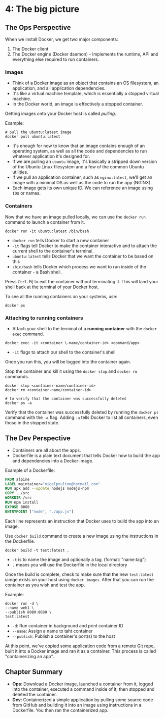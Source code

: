 ﻿# 4: The big picture

## The Ops Perspective

When we install Docker, we get two major components:

1. The Docker client
2. The Docker engine (Docker daemon) - Implements the runtime, API and everything else required to run containers.

### Images

- Think of a Docker image as an object that contains an OS filesystem, an application, and all application dependencies.
- It's like a virtual machine template, which is essentially a stopped virtual machine.
- In the Docker world, an image is effectively a stopped container.

Getting images onto your Docker host is called *pulling*.

Example:

```shell
# pull the ubuntu:latest image
docker pull ubuntu:latest
```

- It's enough for now to know that an image contains enough of an operating system, as well as all the code and dependencies to run whatever application it's designed for.
- If we are pulling an `ubuntu` image, it's basically a stripped down version of the Ubuntu Linux filesystem and a few of the common Ubuntu utilities.
- If we pull an application container, such as `nginx:latest`, we'll get an image with a minimal OS as well as the code to run the app (NGINX).
- Each image gets its own unique ID. We can reference an image using `ID`s or names.

### Containers

Now that we have an image pulled locally, we can use the `docker run` command to launch a container from it.

```shell
docker run -it ubuntu:latest /bin/bash
```

- `docker run` tells Docker to start a new container
- `-it` flags tell Docker to make the container interactive and to attach the current shell to the container's terminal.
- `ubuntu:latest` tells Docker that we want the container to be based on this
- `/bin/bash` tells Docker which process we want to run inside of the container - a Bash shell.

Press `Ctrl-PQ` to exit the container without terminating it. This will land your shell back at the terminal of your Docker host.

To see all the running containers on your systems, use:

```shell
docker ps
```

### Attaching to running containers

- Attach your shell to the terminal of a **running container** with the `docker exec` command.

```shell
docker exec -it <container \-name/container-id> <command/app>
```

- `-it` flags to attach our shell to the container's shell

Once you run this, you will be logged into the container again.

Stop the container and kill it using the `docker stop` and `docker rm` commands.

```shell
docker stop <container-name/container-id>
docker rm <container-name/container-id>

# to verify that the container was successfully deleted
docker ps -a
```

Verify that the container was successfully deleted by running the `docker ps` command with the `-a` flag. Adding `-a` tells Docker to list all containers, even those in the stopped state.

## The Dev Perspective

- Containers are all about the apps.
- Dockerfile is a plain text document that tells Docker how to build the app and dependencies into a Docker image.

Example of a Dockerfile:

```Dockerfile
FROM alpine
LABEL maintainer="nigelpoulton@hotmail.com"
RUN apk add --update nodejs nodejs-npm
COPY . /src
WORKDIR /src
RUN npm install
EXPOSE 8080
ENTRYPOINT ["node", "./app.js"]
```

Each line represents an instruction that Docker uses to build the app into an image.

Use `docker build` command to create a new image using the instructions in the Dockerfile.

```shell
docker build -t test:latest .
```

- `-t` is to name the image and optionally a tag. (format: "name:tag")
- `.` means you will use the Dockerfile in the local directory

Once the build is complete, check to make sure that the new `test:latest` iamge exists on your host using `docker images`. After that you can run the container as you wish and test the app.

Example:

```shell
docker run -d \
--name web1 \
--publish 8080:8080 \
test:latest
```

- `-d`: Run container in background and print container ID
- `--name`: Assign a name to taht container
- `--publish`: Publish a container's port(s) to the host

At this point, we've copied some application code from a remote Git repo, built it into a Docker image and ran it as a container. This process is called "containerizing an app".

## Chapter Summary

- **Ops**: Download a Docker image, launched a container from it, logged into the container, executed a command inside of it, then stopped and deleted the container.
- **Dev**: Containerized a simple application by pulling some source code from GitHub and building it into an image using instructions in a Dockerfile. You then ran the containerized app.
